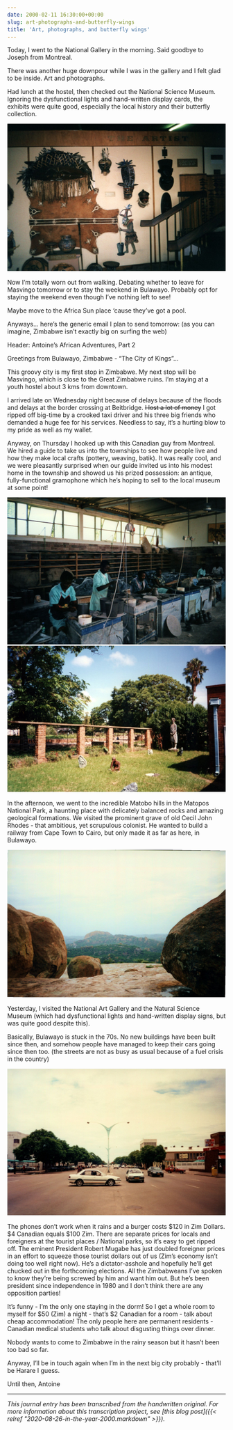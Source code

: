 ```yaml
---
date: 2000-02-11 16:30:00+00:00
slug: art-photographs-and-butterfly-wings
title: 'Art, photographs, and butterfly wings'
---
```


Today, I went to the National Gallery in the morning. Said goodbye to Joseph from Montreal.

There was another huge downpour while I was in the gallery and I felt glad to be inside. Art and photographs.

Had lunch at the hostel, then checked out the National Science Museum. Ignoring the dysfunctional lights and hand-written display cards, the exhibits were quite good, especially the local history and their butterfly collection.

![Zimbabwe14](/images/Zimbabwe_14.jpg)

Now I’m totally worn out from walking. Debating whether to leave for Masvingo tomorrow or to stay the weekend in Bulawayo. Probably opt for staying the weekend even though I’ve nothing left to see!

Maybe move to the Africa Sun place ‘cause they’ve got a pool.

Anyways… here’s the generic email I plan to send tomorrow: (as you can imagine, Zimbabwe isn’t exactly big on surfing the web)

Header: Antoine’s African Adventures, Part 2

Greetings from Bulawayo, Zimbabwe - “The City of Kings”...

This groovy city is my first stop in Zimbabwe. My next stop will be Masvingo, which is close to the Great Zimbabwe ruins. I’m staying at a youth hostel about 3 kms from downtown.

I arrived late on Wednesday night because of delays because of the floods and delays at the border crossing at Beitbridge. ~~I lost a lot of money~~ I got ripped off big-time by a crooked taxi driver and his three big friends who demanded a huge fee for his services. Needless to say, it’s a hurting blow to my pride as well as my wallet.

Anyway, on Thursday I hooked up with this Canadian guy from Montreal. We hired a guide to take us into the townships to see how people live and how they make local crafts (pottery, weaving, batik). It was really cool, and we were pleasantly surprised when our guide invited us into his modest home in the township and showed us his prized possession: an antique, fully-functional gramophone which he’s hoping to sell to the local museum at some point!

![Zimbabwe10](/images/Zimbabwe_10.jpg)
![Zimbabwe11](/images/Zimbabwe_11.jpg)

In the afternoon, we went to the incredible Matobo hills in the Matopos National Park, a haunting place with delicately balanced rocks and amazing geological formations. We visited the prominent grave of old Cecil John Rhodes - that ambitious, yet scrupulous colonist. He wanted to build a railway from Cape Town to Cairo, but only made it as far as here, in Bulawayo.

![Zimbabwe3](/images/Zimbabwe_3.jpg)

Yesterday, I visited the National Art Gallery and the Natural Science Museum (which had dysfunctional lights and hand-written display signs, but was quite good despite this).

Basically, Bulawayo is stuck in the 70s. No new buildings have been built since then, and somehow people have managed to keep their cars going since then too. (the streets are not as busy as usual because of a fuel crisis in the country)

![Zimbabwe1](/images/Zimbabwe_1.jpg)

The phones don’t work when it rains and a burger costs $120 in Zim Dollars. $4 Canadian equals $100 Zim. There are separate prices for locals and foreigners at the tourist places / National parks, so it’s easy to get ripped off. The eminent President Robert Mugabe has just doubled foreigner prices in an effort to squeeze those tourist dollars out of us (Zim’s economy isn’t doing too well right now). He’s a dictator-asshole and hopefully he’ll get chucked out in the forthcoming elections. All the Zimbabweans I’ve spoken to know they’re being screwed by him and want him out. But he’s been president since independence in 1980 and I don’t think there are any opposition parties!

It’s funny - I’m the only one staying in the dorm! So I get a whole room to myself for $50 (Zim) a night - that’s $2 Canadian for a room - talk about cheap accommodation! The only people here are permanent residents - Canadian medical students who talk about disgusting things over dinner.

Nobody wants to come to Zimbabwe in the rainy season but it hasn’t been too bad so far.

Anyway, I’ll be in touch again when I’m in the next big city probably - that’ll be Harare I guess.

Until then,
Antoine

---

*This journal entry has been transcribed from the handwritten original. For more information about this transcription project, see [this blog post]({{< relref "2020-08-26-in-the-year-2000.markdown" >}}).*